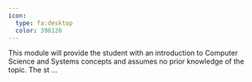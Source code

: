 ```yaml
---
icon:
  type: fa:desktop
  color: 398126
---
```


This module will provide the student with an introduction to Computer Science and Systems concepts and assumes no prior knowledge of the topic. The st ... 
